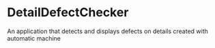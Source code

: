 # DetailDefectChecker
An application that detects and displays defects on details created with automatic machine
